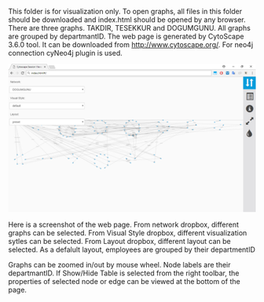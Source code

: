 This folder is for visualization only. To open graphs, all files in this folder should be downloaded and index.html should be opened by any browser. 
There are three graphs. TAKDIR, TESEKKUR and DOGUMGUNU. All graphs are grouped by departmantID. The web page is generated by CytoScape 3.6.0 tool. It can be downloaded from http://www.cytoscape.org/. For neo4j connection cyNeo4j plugin is used. 

![alt text](all.png)

Here is a screenshot of the web page. From network dropbox, different graphs can be selected. From Visual Style dropbox, different visualization sytles can be selected. From Layout dropbox, different layout can be selected. As a defalult layout, employees are grouped by their departmentID

Graphs can be zoomed in/out by mouse wheel. Node labels are their departmantID. If Show/Hide Table is selected from the right toolbar, the properties of selected node or edge can be viewed at the bottom of the page.
